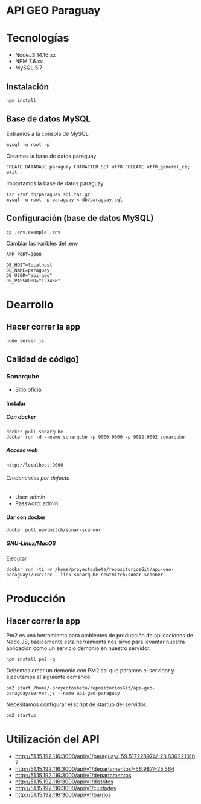 # API GEO Paraguay

# Tecnologías

- NodeJS 14.16.xx
- NPM 7.6.xx
- MySQL 5.7

## Instalación
    npm install

## Base de datos MySQL
Entramos a la consola de MySQL

    mysql -u root -p

Creamos la base de datos paraguay

    CREATE DATABASE paraguay CHARACTER SET utf8 COLLATE utf8_general_ci;
    exit

Importamos la base de datos paraguay

    tar xzvf db/paraguay.sql.tar.gz
    mysql -u root -p paraguay < db/paraguay.sql

## Configuración (base de datos MySQL)

```
cp .env.example .env
```

Cambiar las varibles del .env
    
    APP_PORT=3000
    
    DB_HOST=localhost
    DB_NAME=paraguay
    DB_USER="api-geo"
    DB_PASSWORD="123456"

# Dearrollo

## Hacer correr la app

```
node server.js
```

## Calidad de código]

### Sonarqube

- [Sitio oficial](https://www.sonarqube.org/)

#### Instalar

##### Con docker

```
docker pull sonarqube
docker run -d --name sonarqube -p 9000:9000 -p 9092:9092 sonarqube
```

##### Acceso web

```
http://localhost:9000
```

###### Credenciales por defecto

- User: admin
- Password: admin

#### Uar con docker

```
docker pull newtmitch/sonar-scanner

```

##### GNU-Linux/MacOS

Ejecutar

```
docker run -ti -v /home/proyectosbeta/repositoriosGit/api-geo-paraguay:/usr/src --link sonarqube newtmitch/sonar-scanner
```

# Producción

## Hacer correr la app
Pm2 es una herramienta para ambientes de producción de aplicaciones de Node.JS, básicamente esta herramienta nos sirve para levantar nuestra aplicación como un servicio demonio en nuestro servidor.
    
    npm install pm2 -g

Debemos crear un demonio con PM2 así que paramos el servidor y ejecutamos el siguiente comando:
    
    pm2 start /home/-proyectosbeta/repositoriosGit/api-geo-paraguay/server.js --name api-geo-paraguay

Necesitamos configurar el script de startup del servidor.
    
    pm2 startup



# Utilización del API
* http://51.15.192.116:3000/api/v1/paraguay/-59.517228974/-23.8302210107
* http://51.15.192.116:3000/api/v1/departamentos/-56.987/-25.564
* http://51.15.192.116:3000/api/v1/departamentos
* http://51.15.192.116:3000/api/v1/distritos
* http://51.15.192.116:3000/api/v1/ciudades
* http://51.15.192.116:3000/api/v1/barrios
